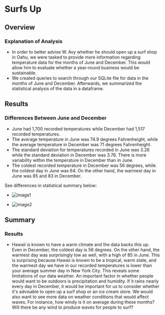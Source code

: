 # Surfs Up

## Overview

### Explanation of Analysis
- In order to better advise W. Avy whether he should open up a surf shop in Oahu, we were tasked to provide more information regarding temperature data for the months of June and December. This would allow him to evaluate whether a year-round business would be sustainable. 
- We created queries to search through our SQLite file for data in the months of June and December. Afterwards, we summarized the statistical analysis of the data in a dataframe.

## Results

### Differences Between June and December
- June had 1,700 recorded temperatures while December had 1,517 recorded temperatures. 
- The average temperature in June was 74.9 degrees Fahrenheight, while the average temperature in December was 71 degrees Fahrenheight. 
- The standard deviation for temperatures recorded in June was 3.26 while the standard deviation in December was 3.76. There is more variability within the temperature in December than in June.
- The coldest recorded temperature in December was 56 degrees, while the coldest day in June was 64. On the other hand, the warmest day in June was 85 and  83 in December.

See differences in statistical summary below:
- ![image1](https://user-images.githubusercontent.com/102992388/193935260-a883930c-ae63-42b1-baf0-c6b1d06a86ff.png)

- ![image2](https://user-images.githubusercontent.com/102992388/193935280-8c0e6d1d-b4c1-4e00-b42b-55056d3ae04c.png)

## Summary

### Results

- Hawaii is known to have a warm climate and the data backs this up. Even in December, the coldest day is 56 degrees. On the other hand, the warmest day was surprisingly low as well, with a high of 85 in June. This is surprising because Hawaii is known to be a tropical, warm state, and the warmest day we have in our recorded temperatures is lower than your average summer day in New York City. This reveals some limitations of our data weather. An important factor in whether people would want to be outdoors is precipitation and humidity. If it rains nearly every day in December, it would be important for us to consider whether it's advisable to open up a surf shop or an ice cream store. We would also want to see more data on weather conditions that would affect waves. For instance, how windy is it on average during these months? Will there be any wind to produce waves for people to surf? 

